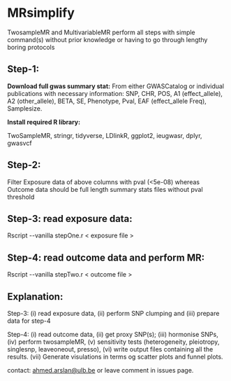 # MRsimplify
TwosampleMR and MultivariableMR perform all steps with simple command(s) without prior knowledge or having to go through lengthy boring protocols

## Step-1:
  **Download full gwas summary stat:**
  From either GWASCatalog or individual publications with necessary information: SNP, CHR, POS, A1 (effect_allele), A2 (other_allele), BETA, SE, Phenotype, Pval, EAF (effect_allele Freq), Samplesize. 
  
  **Install required R library:** 
  
  TwoSampleMR, stringr, tidyverse, LDlinkR, ggplot2, ieugwasr, dplyr, gwasvcf

## Step-2: 
  
  Filter Exposure data of above columns with pval (<5e-08) whereas Outcome data should be full length summary stats files without pval threshold

## Step-3: read exposure data:
  
  Rscript --vanilla stepOne.r < exposure file >

## Step-4: read outcome data and perform MR:
 
  Rscript --vanilla stepTwo.r < outcome file >


## Explanation:

Step-3:
  (i) read exposure data, (ii) perform SNP clumping and (iii) prepare data for step-4

Step-4:
  (i) read outcome data, (ii) get proxy SNP(s); (iii) hormonise SNPs, (iv) perform twosampleMR, (v) sensitivity tests (heterogeneity, pleiotropy, singlesnp, leaveoneout, presso), (vi) write output files containing all the results. (vii) Generate visulations in terms og scatter plots and funnel plots. 

  contact: <ahmed.arslan@ulb.be> or leave comment in issues page. 
